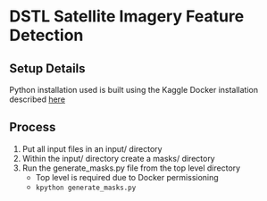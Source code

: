 # DSTL Satellite Imagery Feature Detection

## Setup Details

Python installation used is built using the Kaggle Docker installation described [here](http://blog.kaggle.com/2016/02/05/how-to-get-started-with-data-science-in-containers/)

## Process

1. Put all input files in an input/ directory
2. Within the input/ directory create a masks/ directory
3. Run the generate_masks.py file from the top level directory
    * Top level is required due to Docker permissioning
    * `kpython generate_masks.py` 
